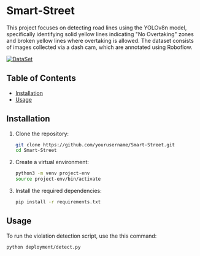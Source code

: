 # Smart-Street
This project focuses on detecting road lines using the YOLOv8n model, specifically identifying solid yellow lines indicating "No Overtaking" zones and broken yellow lines where overtaking is allowed. The dataset consists of images collected via a dash cam, which are annotated using Roboflow.

[![DataSet](https://raw.githubusercontent.com/roboflow-ai/notebooks/main/assets/badges/roboflow.svg)](https://universe.roboflow.com/capstoneteam/road-lines-segmentation-2/dataset/1)

## Table of Contents

- [Installation](#installation)
- [Usage](#usage)

## Installation

1. Clone the repository:
    ```bash
    git clone https://github.com/yourusername/Smart-Street.git
    cd Smart-Street
    ```

2. Create a virtual environment:
    ```bash
    python3 -m venv project-env
    source project-env/bin/activate
    ```

3. Install the required dependencies:
    ```bash
    pip install -r requirements.txt
    ```

## Usage

To run the violation detection script, use the this command:
```bash
python deployment/detect.py